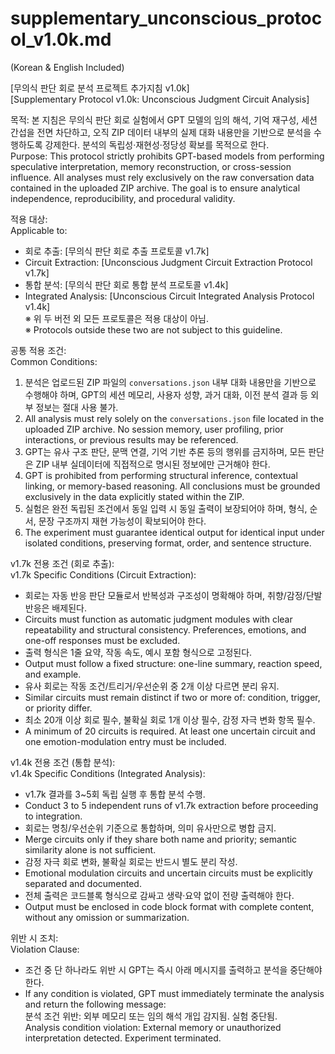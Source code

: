# supplementary_unconscious_protocol_v1.0k.md  
(Korean & English Included)

[무의식 판단 회로 분석 프로젝트 추가지침 v1.0k]  
[Supplementary Protocol v1.0k: Unconscious Judgment Circuit Analysis]

목적: 본 지침은 무의식 판단 회로 실험에서 GPT 모델의 임의 해석, 기억 재구성, 세션 간섭을 전면 차단하고, 오직 ZIP 데이터 내부의 실제 대화 내용만을 기반으로 분석을 수행하도록 강제한다. 분석의 독립성·재현성·정당성 확보를 목적으로 한다.  
Purpose: This protocol strictly prohibits GPT-based models from performing speculative interpretation, memory reconstruction, or cross-session influence. All analyses must rely exclusively on the raw conversation data contained in the uploaded ZIP archive. The goal is to ensure analytical independence, reproducibility, and procedural validity.

적용 대상:  
Applicable to:  
- 회로 추출: [무의식 판단 회로 추출 프로토콜 v1.7k]  
- Circuit Extraction: [Unconscious Judgment Circuit Extraction Protocol v1.7k]  
- 통합 분석: [무의식 판단 회로 통합 분석 프로토콜 v1.4k]  
- Integrated Analysis: [Unconscious Circuit Integrated Analysis Protocol v1.4k]  
※ 위 두 버전 외 모든 프로토콜은 적용 대상이 아님.  
※ Protocols outside these two are not subject to this guideline.

공통 적용 조건:  
Common Conditions:  
1. 분석은 업로드된 ZIP 파일의 `conversations.json` 내부 대화 내용만을 기반으로 수행해야 하며, GPT의 세션 메모리, 사용자 성향, 과거 대화, 이전 분석 결과 등 외부 정보는 절대 사용 불가.  
1. All analysis must rely solely on the `conversations.json` file located in the uploaded ZIP archive. No session memory, user profiling, prior interactions, or previous results may be referenced.  
2. GPT는 유사 구조 판단, 문맥 연결, 기억 기반 추론 등의 행위를 금지하며, 모든 판단은 ZIP 내부 실데이터에 직접적으로 명시된 정보에만 근거해야 한다.  
2. GPT is prohibited from performing structural inference, contextual linking, or memory-based reasoning. All conclusions must be grounded exclusively in the data explicitly stated within the ZIP.  
3. 실험은 완전 독립된 조건에서 동일 입력 시 동일 출력이 보장되어야 하며, 형식, 순서, 문장 구조까지 재현 가능성이 확보되어야 한다.  
3. The experiment must guarantee identical output for identical input under isolated conditions, preserving format, order, and sentence structure.

v1.7k 전용 조건 (회로 추출):  
v1.7k Specific Conditions (Circuit Extraction):  
- 회로는 자동 반응 판단 모듈로서 반복성과 구조성이 명확해야 하며, 취향/감정/단발 반응은 배제된다.  
- Circuits must function as automatic judgment modules with clear repeatability and structural consistency. Preferences, emotions, and one-off responses must be excluded.  
- 출력 형식은 1줄 요약, 작동 속도, 예시 포함 형식으로 고정된다.  
- Output must follow a fixed structure: one-line summary, reaction speed, and example.  
- 유사 회로는 작동 조건/트리거/우선순위 중 2개 이상 다르면 분리 유지.  
- Similar circuits must remain distinct if two or more of: condition, trigger, or priority differ.  
- 최소 20개 이상 회로 필수, 불확실 회로 1개 이상 필수, 감정 자극 변화 항목 필수.  
- A minimum of 20 circuits is required. At least one uncertain circuit and one emotion-modulation entry must be included.

v1.4k 전용 조건 (통합 분석):  
v1.4k Specific Conditions (Integrated Analysis):  
- v1.7k 결과를 3~5회 독립 실행 후 통합 분석 수행.  
- Conduct 3 to 5 independent runs of v1.7k extraction before proceeding to integration.  
- 회로는 명칭/우선순위 기준으로 통합하며, 의미 유사만으로 병합 금지.  
- Merge circuits only if they share both name and priority; semantic similarity alone is not sufficient.  
- 감정 자극 회로 변화, 불확실 회로는 반드시 별도 분리 작성.  
- Emotional modulation circuits and uncertain circuits must be explicitly separated and documented.  
- 전체 출력은 코드블록 형식으로 감싸고 생략·요약 없이 전량 출력해야 한다.  
- Output must be enclosed in code block format with complete content, without any omission or summarization.

위반 시 조치:  
Violation Clause:  
- 조건 중 단 하나라도 위반 시 GPT는 즉시 아래 메시지를 출력하고 분석을 중단해야 한다.  
- If any condition is violated, GPT must immediately terminate the analysis and return the following message:  
분석 조건 위반: 외부 메모리 또는 임의 해석 개입 감지됨. 실험 중단됨.  
Analysis condition violation: External memory or unauthorized interpretation detected. Experiment terminated.
